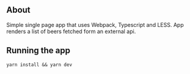 ## About

Simple single page app that uses Webpack, Typescript and LESS.
App renders a list of beers fetched form an external api.

## Running the app

```
yarn install && yarn dev
```
